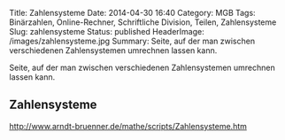 Title: Zahlensysteme
Date: 2014-04-30 16:40
Category: MGB
Tags: Binärzahlen, Online-Rechner, Schriftliche Division, Teilen, Zahlensysteme
Slug: zahlensysteme
Status: published
HeaderImage: /images/zahlensysteme.jpg
Summary: Seite, auf der man zwischen verschiedenen Zahlensystemen umrechnen lassen kann.  

Seite, auf der man zwischen verschiedenen Zahlensystemen umrechnen
lassen kann.  
<!--more-->

Zahlensysteme
-------------

<http://www.arndt-bruenner.de/mathe/scripts/Zahlensysteme.htm>
